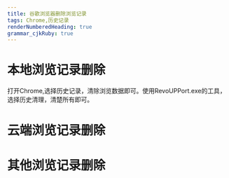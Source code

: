 ```yaml
---
title: 谷歌浏览器删除浏览记录
tags: Chrome,历史记录
renderNumberedHeading: true
grammar_cjkRuby: true
---
```


# 本地浏览记录删除

打开Chrome,选择历史记录，清除浏览数据即可。使用RevoUPPort.exe的工具，选择历史清理，清楚所有即可。

# 云端浏览记录删除


# 其他浏览记录删除